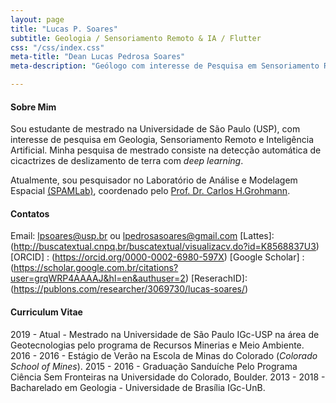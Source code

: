 ```yaml
---
layout: page
title: "Lucas P. Soares"
subtitle: Geologia / Sensoriamento Remoto & IA / Flutter
css: "/css/index.css"
meta-title: "Dean Lucas Pedrosa Soares"
meta-description: "Geólogo com interesse de Pesquisa em Sensoriamento Remoto e Inteligência Artificial."

---
```


#### Sobre Mim

Sou estudante de mestrado na Universidade de São Paulo (USP), com interesse de pesquisa em Geologia, Sensoriamento Remoto e Inteligência Artificial. Minha pesquisa de mestrado consiste na detecção automática de cicactrizes de deslizamento de terra com *deep learning*.

Atualmente, sou pesquisador no Laboratório de Análise e Modelagem Espacial [(SPAMLab)](https://spamlab.github.io/), coordenado pelo [Prof. Dr. Carlos H.Grohmann](https://carlosgrohmann.com/).

#### Contatos
Email: <lpsoares@usp.br> ou <lpedrosasoares@gmail.com>
[Lattes]: (http://buscatextual.cnpq.br/buscatextual/visualizacv.do?id=K8568837U3)
[ORCID] : (https://orcid.org/0000-0002-6980-597X)
[Google Scholar] : (https://scholar.google.com.br/citations?user=grqWRP4AAAAJ&hl=en&authuser=2)
[ReserachID]: (https://publons.com/researcher/3069730/lucas-soares/)


#### Curriculum Vitae


2019 - Atual - Mestrado na Universidade de São Paulo IGc-USP na área de Geotecnologias pelo programa de Recursos Minerias e Meio Ambiente.
2016 - 2016 - Estágio de Verão na Escola de Minas do Colorado (*Colorado School of Mines*).
2015 - 2016 - Graduação Sanduíche Pelo Programa Ciência Sem Fronteiras na Universidade do Colorado, Boulder.
2013 - 2018 - Bacharelado em Geologia -  Universidade de Brasília IGc-UnB. 



